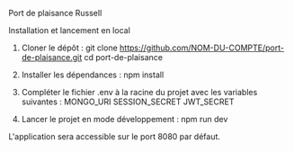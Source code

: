 Port de plaisance Russell

Installation et lancement en local

1. Cloner le dépôt :
  git clone https://github.com/NOM-DU-COMPTE/port-de-plaisance.git
   cd port-de-plaisance

2. Installer les dépendances :
  npm install

3. Compléter le fichier .env à la racine du projet avec les variables suivantes : 
  MONGO_URI
  SESSION_SECRET
  JWT_SECRET

4. Lancer le projet en mode développement : 
  npm run dev

L'application sera accessible sur le port 8080 par défaut.
